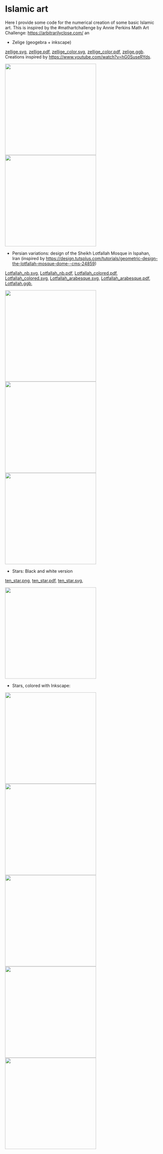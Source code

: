 # Islamic art

Here I provide some code for the numerical creation of some basic Islamic art.
This is inspired by the #mathartchallenge by Annie Perkins Math Art Challenge:
https://arbitrarilyclose.com/ an

- Zelige (geogebra + inkscape)

[zellige.svg](svg/zellige.svg), [zellige.pdf](pdf/zellige.pdf), 
[zellige_color.svg](svg/zellige_color.svg), [zellige_color.pdf](pdf/zellige_color.pdf), 
[zelige.ggb](geogebra-export_zelige.ggb). Creations inspired by https://www.youtube.com/watch?v=hG0SuseRYds.

<p float="left">
<img src="svg/zellige.svg?sanitize=true" width="300">
<img src="svg/zellige_color.svg?sanitize=true" width="300">
</p>

- Persian variations: design of the Sheikh Lotfallah Mosque in Ispahan, Iran (inspired by https://design.tutsplus.com/tutorials/geometric-design-the-lotfallah-mosque-dome--cms-24859)

[Lotfallah_nb.svg](svg/Lotfallah_nb.svg), 
[Lotfallah_nb.pdf](pdf/Lotfallah_nb.pdf),
[Lotfallah_colored.pdf](pdf/Lotfallah_colored.pdf),
[Lotfallah_colored.svg](svg/Lotfallah_colored.svg),
[Lotfallah_arabesque.svg](svg/Lotfallah_arabesque.svg), 
[Lotfallah_arabesque.pdf](pdf/Lotfallah_arabesque.pdf),
[Lotfallah.ggb](ggb/Lotfallah.ggb),


<p float="left">
<img src="svg/Lotfallah_nb.svg?sanitize=true" width="300">
<img src="svg/Lotfallah_colored.svg?sanitize=true" width="300">
<img src="svg/Lotfallah_arabesque.svg?sanitize=true" width="300">
</p>


- Stars: Black and white version

[ten_star.png](png/ten_star.png), [ten_star.pdf](pdf/ten_star.pdf),
[ten_star.svg](svg/ten_star.svg), 

<p float="left">
<img src="svg/ten_star.svg?sanitize=true" width="300">
</p>

- Stars, colored with Inkscape:

<p float="left">
<img src="svg/ten_star_color.svg" width="300">
<img src="svg/ten_star_color_b.svg" width="300">
<img src="svg/ten_star_color_c.svg" width="300">
<img src="svg/ten_star_color_d.svg" width="300">
<img src="svg/ten_star_color_e.svg" width="300">
</p>